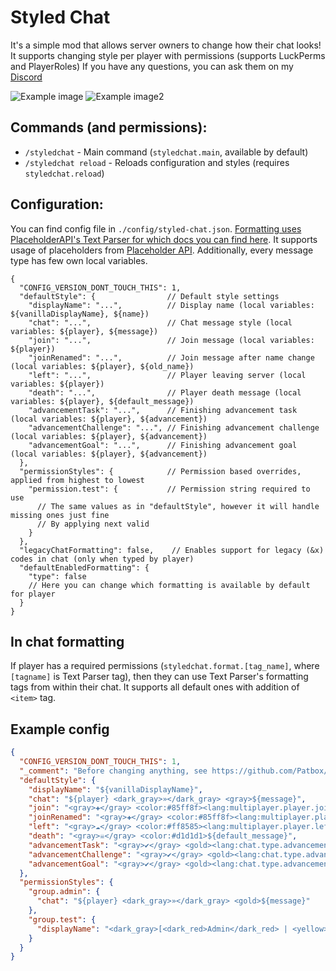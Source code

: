 # Styled Chat
It's a simple mod that allows server owners to change how their chat looks!
It supports changing style per player with permissions (supports LuckPerms and PlayerRoles)
If you have any questions, you can ask them on my [Discord](https://discord.com/invite/AbqPPppgrd)

![Example image](https://i.imgur.com/y0KGyVT.png)
![Example image2](https://i.imgur.com/ObepOhW.png)


## Commands (and permissions):
- `/styledchat` - Main command (`styledchat.main`, available by default)
- `/styledchat reload` - Reloads configuration and styles (requires `styledchat.reload`)

## Configuration:
You can find config file in `./config/styled-chat.json`.
[Formatting uses PlaceholderAPI's Text Parser for which docs you can find here](https://github.com/Patbox/FabricPlaceholderAPI/blob/1.17/TEXT_FORMATTING.md).
It supports usage of placeholders from [Placeholder API](https://github.com/Patbox/FabricPlaceholderAPI/wiki).
Additionally, every message type has few own local variables.

```json5
{
  "CONFIG_VERSION_DONT_TOUCH_THIS": 1,
  "defaultStyle": {                // Default style settings
    "displayName": "...",          // Display name (local variables: ${vanillaDisplayName}, ${name})
    "chat": "...",                 // Chat message style (local variables: ${player}, ${message})
    "join": "...",                 // Join message (local variables: ${player})
    "joinRenamed": "...",          // Join message after name change (local variables: ${player}, ${old_name})
    "left": "...",                 // Player leaving server (local variables: ${player})
    "death": "...",                // Player death message (local variables: ${player}, ${default_message})
    "advancementTask": "...",      // Finishing advancement task (local variables: ${player}, ${advancement})
    "advancementChallenge": "...", // Finishing advancement challenge (local variables: ${player}, ${advancement})
    "advancementGoal": "...",      // Finishing advancement goal (local variables: ${player}, ${advancement})
  },
  "permissionStyles": {            // Permission based overrides, applied from highest to lowest
    "permission.test": {           // Permission string required to use
      // The same values as in "defaultStyle", however it will handle missing ones just fine
      // By applying next valid 
    }
  },
  "legacyChatFormatting": false,    // Enables support for legacy (&x) codes in chat (only when typed by player)
  "defaultEnabledFormatting": {
    "type": false
    // Here you can change which formatting is available by default for player
  }
}
```

## In chat formatting
If player has a required permissions (`styledchat.format.[tag_name]`, where `[tagname]` is Text Parser tag), then they can use Text Parser's formatting tags from within their chat.
It supports all default ones with addition of `<item>` tag.


## Example config
```json 
{
  "CONFIG_VERSION_DONT_TOUCH_THIS": 1,
  "_comment": "Before changing anything, see https://github.com/Patbox/StyledChat#configuration",
  "defaultStyle": {
    "displayName": "${vanillaDisplayName}",
    "chat": "${player} <dark_gray>»</dark_gray> <gray>${message}",
    "join": "<gray>✚</gray> <color:#85ff8f><lang:multiplayer.player.joined:'${player}'>",
    "joinRenamed": "<gray>✚</gray> <color:#85ff8f><lang:multiplayer.player.joined.renamed:'${player}':'${old_name}'>",
    "left": "<gray>☁</gray> <color:#ff8585><lang:multiplayer.player.left:'${player}'>",
    "death": "<gray>☠</gray> <color:#d1d1d1>${default_message}",
    "advancementTask": "<gray>✔</gray> <gold><lang:chat.type.advancement.task:'${player}':'${advancement}'>",
    "advancementChallenge": "<gray>✔</gray> <gold><lang:chat.type.advancement.challenge:'${player}':'${advancement}'>",
    "advancementGoal": "<gray>✔</gray> <gold><lang:chat.type.advancement.goal:'${player}':'${advancement}'>"
  },
  "permissionStyles": {
    "group.admin": {
      "chat": "${player} <dark_gray>»</dark_gray> <gold>${message}"
    },
    "group.test": {
      "displayName": "<dark_gray>[<dark_red>Admin</dark_red> | <yellow>%player:playtime%</yellow>]</dark_gray> <red>${vanillaDisplayName}</red>"
    }
  }
}
```